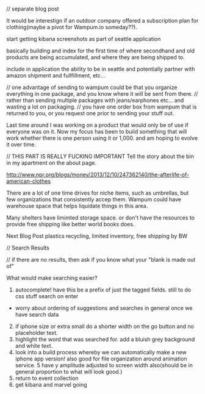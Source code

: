 // separate blog post

It would be interestign if an outdoor company offered a subscription plan for clothing(maybe a pivot for Wampum.io someday??).

start getting kibana screenshots as part of seattle application

basically building and index for the first time of where secondhand and old products are being accumulated, and where they are being shipped to.


include in application the ability to be in seattle and potentially partner with amazon shipment and fullfillment, etc...

// one advantage of sending to wampum could be that you organize everything in one package, and you know where it will be sent from there.
// rather than sending multiple packages with jeans/earphones etc... and wasting a lot on packaging.
// you have one order box from wampum that is returned to you, or you request one prior to sending your stuff out.

Last time around I was working on a product that would only be of use if everyone was on it.
Now my focus has been to build something that will work whether there is one person using it or 1,000. and am hoping to evolve it over time.


// THIS PART IS REALLY FUCKING IMPORTANT
Tell the story about the bin in my apartment on the about page.

http://www.npr.org/blogs/money/2013/12/10/247362140/the-afterlife-of-american-clothes

There are a lot of one time drives for niche items, such as umbrellas, but few organizations that consistently accep them. Wampum could have warehouse space that helps liquidate things in this area.

Many shelters have limimted storage space. or don't have the resources to provide free shipping like better world books does.

Next Blog Post
plastics recycling, limited inventory, free shipping by BW

// Search Results

// if there are no results, then ask if you know what your "blank is made out of"

What would make searching easier?

1. autocomplete! have this be a prefix of just the tagged fields.
still to do
css stuff
search on enter


- worry about ordering of suggestions and searches in general once we have search data

2. if iphone size or extra small do a shorter width on the go button and no placeholder text.
3. highlight the word that was searched for. add a bluish grey background and white text.
4. look into a build process whereby we can automatically make a new iphone app version! also good for file organization around animation service.
5 have y amplitude adjusted to screen width also(should be in general proportion to what will look good.)
6. return to event collection
7. get kibana and marvel going
